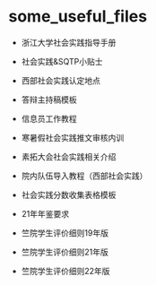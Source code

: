# some_useful_files

- 浙江大学社会实践指导手册
- 社会实践&SQTP小贴士
- 西部社会实践认定地点

- 答辩主持稿模板
- 信息员工作教程
- 寒暑假社会实践推文审核内训
- 素拓大会社会实践相关介绍
- 院内队伍导入教程（西部社会实践）
- 社会实践分数收集表格模板

- 21年年鉴要求

- 竺院学生评价细则19年版
- 竺院学生评价细则21年版
- 竺院学生评价细则22年版
